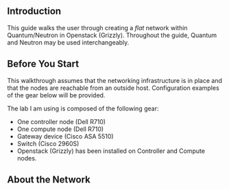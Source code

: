 ## Introduction ##

This guide walks the user through creating a *flat* network within Quantum/Neutron in Openstack (Grizzly). Throughout the guide, Quantum and Neutron may be used interchangeably.

## Before You Start ##

This walkthrough assumes that the networking infrastructure is in place and that the nodes are reachable from an outside host. Configuration examples of the gear below will be provided.

The lab I am using is composed of the following gear:

* One controller node (Dell R710)
* One compute node (Dell R710)
* Gateway device (Cisco ASA 5510)
* Switch (Cisco 2960S)
* Openstack (Grizzly) has been installed on Controller and Compute nodes.

## About the Network ##





